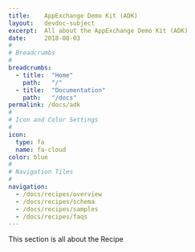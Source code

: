 ```yaml
---
title:    AppExchange Demo Kit (ADK)
layout:   devdoc-subject
excerpt:  All about the AppExchange Demo Kit (ADK)
date:     2018-08-03
#
# Breadcrumbs
#
breadcrumbs:
  - title:  "Home"
    path:   "/"
  - title:  "Documentation"
    path:   "/docs"
permalink: /docs/adk
#
# Icon and Color Settings
#
icon:
  type: fa
  name: fa-cloud
color: blue
#
# Navigation Tiles
#
navigation:
  - /docs/recipes/overview
  - /docs/recipes/schema
  - /docs/recipes/samples
  - /docs/recipes/faqs
---
```


This section is all about the Recipe